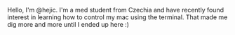 Hello, I'm @hejic.
I'm a med student from Czechia and have recently found interest in learning how to control my mac using the terminal. That made me dig more and more until I ended up here :)
